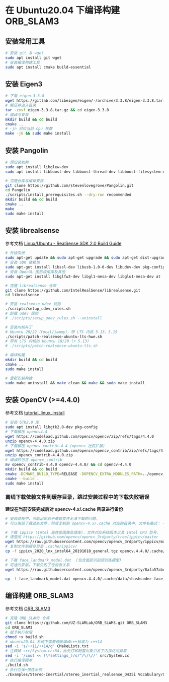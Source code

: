 
# 在 Ubuntu20.04 下编译构建 ORB_SLAM3

## 安装常用工具

```bash
# 安装 git 与 wget 
sudo apt install git wget
# 安装编译构建工具
sudo apt install cmake build-essential
```

## 安装 Eigen3

```bash
# 下载 eigen-3.3.8
wget https://gitlab.com/libeigen/eigen/-/archive/3.3.8/eigen-3.3.8.tar.gz
# 解压并进入目录
tar -zxvf eigen-3.3.8.tar.gz && cd eigen-3.3.8
# 编译与安装
mkdir build && cd build
cmake ..
# -jn 对应当前 cpu 核数 
make -j8 && sudo make install
```

## 安装 Pangolin

```bash
# 预安装依赖
sudo apt install libglew-dev
sudo apt install libboost-dev libboost-thread-dev libboost-filesystem-dev libeigen3-dev

# 克隆仓库与编译安装
git clone https://github.com/stevenlovegrove/Pangolin.git
cd Pangolin
./scripts/install_prerequisites.sh --dry-run recommended
mkdir build && cd build
cmake ..
make
sudo make install
```

## 安装 librealsense

参考文档 [Linux/Ubuntu - RealSense SDK 2.0 Build Guide](https://dev.intelrealsense.com/docs/compiling-librealsense-for-linux-ubuntu-guide)

```bash
# 升级系统
sudo apt-get update && sudo apt-get upgrade && sudo apt-get dist-upgrade
# 安装 SDK 依赖包
sudo apt-get install libssl-dev libusb-1.0-0-dev libudev-dev pkg-config libgtk-3-dev
# 安装 OpenGL 图形应用库及其他
sudo apt-get install libglfw3-dev libgl1-mesa-dev libglu1-mesa-dev at

# 克隆 librealsense 仓库
git clone https://github.com/IntelRealSense/librealsense.git
cd librealsense

# 安装 realsense udev 规则
./scripts/setup_udev_rules.sh
# 卸载 udev 规则
# ./scripts/setup_udev_rules.sh --uninstall

# 安装内核补丁
# Ubuntu 20/22（focal/jammy），带 LTS 内核 5.13、5.15
./scripts/patch-realsense-ubuntu-lts-hwe.sh
# 带有 LTS 内核的 Ubuntu 18/20 (< 5.13)  
# ./scripts/patch-realsense-ubuntu-lts.sh

# 编译构建
mkdir build && cd build
cmake ..
sudo make install

# 重新安装构建
sudo make uninstall && make clean && make && sudo make install
```

## 安装 OpenCV  (>=4.4.0)

参考文档 [tutorial_linux_install](https://docs.opencv.org/4.x/d7/d9f/tutorial_linux_install.html)

```bash
# 安装 GTK2.0 库
sudo apt install libgtk2.0-dev pkg-config
# 下载解压 opencv4.4
wget https://codeload.github.com/opencv/opencv/zip/refs/tags/4.4.0
unzip opencv-4.4.0.zip
# 下载解压 opencv_contrib-4.4 (opencv 社区扩展)
wget https://codeload.github.com/opencv/opencv_contrib/zip/refs/tags/4.4.0
unzip opencv_contrib-4.4.0.zip
# 编译时包含 opencv_contrib
mv opencv_contrib-4.4.0 opencv-4.4.0/ && cd opencv-4.4.0
mkdir build && cd build
cmake -DCMAKE_BUILD_TYPE=RELEASE -DOPENCV_EXTRA_MODULES_PATH=../opencv_contrib-4.4.0/modules ..
cmake --build .
sudo make install
```

### 离线下载依赖文件到缓存目录，跳过安装过程中的下载失败错误

**建议在当前安装完成后对 opencv-4.x/.cache 目录进行备份**

```bash
# 安装过程中，可能出现若干依赖文件无法下载的问题，
# 可以离线下载这些文件，然后复制到 opencv-4.x/.cache 对应的目录中，文件名格式： <hashcode>-<filename.ext>

# 下载 ippicv (Intel 高性能图像处理库)，文件对应系统版本以及 Intel CPU 型号，
# 请查阅 https://github.com/opencv/opencv_3rdparty/tree/ippicv/master
wget https://raw.githubusercontent.com/opencv/opencv_3rdparty/ippicv/master_20191018/ippicv/ippicv_2020_lnx_intel64_20191018_general.tgz
# 复制文件到缓存目录 .cache/ippicv/
cp -f ippicv_2020_lnx_intel64_20191018_general.tgz opencv.4.4.0/.cache/ippicv/<hashcode>-ippicv_2020_lnx_intel64_20191018_general.tgz

# 下载 face_landmark_model.dat  (包含面部识别预训练模型)
# 可选的安装，下载失败了也没有关系
wget https://raw.githubusercontent.com/opencv/opencv_3rdparty/8afa57abc8229d611c4937165d20e2a2d9fc5a12/face_landmark_model.dat

cp -f face_landmark_model.dat opencv.4.4.0/.cache/data/<hashcode>-face_landmark_model.dat
```


## 编译构建 ORB_SLAM3

参考文档 [ORB_SLAM3](https://github.com/UZ-SLAMLab/ORB_SLAM3)

```bash
# 克隆 ORB_SLAM3 仓库
git clone https://github.com/UZ-SLAMLab/ORB_SLAM3.git ORB_SLAM3
cd ORB_SLAM3
# 赋予执行权限
chmod +x build.sh
# ubuntu20.04 系统下需要修改编译c++标准为 c++14
sed -i 's/++11/++14/g' CMakeLists.txt
# 注释掉 src/System.cc:84，此处打印配置对象引发了内存访问异常
sed -i '/cout << (\*settings_)/s/^/\/\//' src/System.cc
# 执行编译脚本
./build.sh
# 执行立体+惯性示例
./Examples/Stereo-Inertial/stereo_inertial_realsense_D435i Vocabulary/ORBvoc.txt ./Examples/Stereo-Inertial/RealSense_D435i.yaml
```
